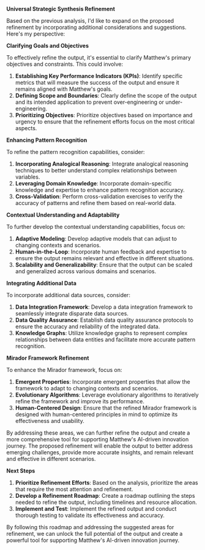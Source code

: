 **Universal Strategic Synthesis Refinement**

Based on the previous analysis, I'd like to expand on the proposed refinement by incorporating additional considerations and suggestions. Here's my perspective:

**Clarifying Goals and Objectives**

To effectively refine the output, it's essential to clarify Matthew's primary objectives and constraints. This could involve:

1. **Establishing Key Performance Indicators (KPIs)**: Identify specific metrics that will measure the success of the output and ensure it remains aligned with Matthew's goals.
2. **Defining Scope and Boundaries**: Clearly define the scope of the output and its intended application to prevent over-engineering or under-engineering.
3. **Prioritizing Objectives**: Prioritize objectives based on importance and urgency to ensure that the refinement efforts focus on the most critical aspects.

**Enhancing Pattern Recognition**

To refine the pattern recognition capabilities, consider:

1. **Incorporating Analogical Reasoning**: Integrate analogical reasoning techniques to better understand complex relationships between variables.
2. **Leveraging Domain Knowledge**: Incorporate domain-specific knowledge and expertise to enhance pattern recognition accuracy.
3. **Cross-Validation**: Perform cross-validation exercises to verify the accuracy of patterns and refine them based on real-world data.

**Contextual Understanding and Adaptability**

To further develop the contextual understanding capabilities, focus on:

1. **Adaptive Modeling**: Develop adaptive models that can adjust to changing contexts and scenarios.
2. **Human-in-the-Loop**: Incorporate human feedback and expertise to ensure the output remains relevant and effective in different situations.
3. **Scalability and Generalizability**: Ensure that the output can be scaled and generalized across various domains and scenarios.

**Integrating Additional Data**

To incorporate additional data sources, consider:

1. **Data Integration Framework**: Develop a data integration framework to seamlessly integrate disparate data sources.
2. **Data Quality Assurance**: Establish data quality assurance protocols to ensure the accuracy and reliability of the integrated data.
3. **Knowledge Graphs**: Utilize knowledge graphs to represent complex relationships between data entities and facilitate more accurate pattern recognition.

**Mirador Framework Refinement**

To enhance the Mirador framework, focus on:

1. **Emergent Properties**: Incorporate emergent properties that allow the framework to adapt to changing contexts and scenarios.
2. **Evolutionary Algorithms**: Leverage evolutionary algorithms to iteratively refine the framework and improve its performance.
3. **Human-Centered Design**: Ensure that the refined Mirador framework is designed with human-centered principles in mind to optimize its effectiveness and usability.

By addressing these areas, we can further refine the output and create a more comprehensive tool for supporting Matthew's AI-driven innovation journey. The proposed refinement will enable the output to better address emerging challenges, provide more accurate insights, and remain relevant and effective in different scenarios.

**Next Steps**

1. **Prioritize Refinement Efforts**: Based on the analysis, prioritize the areas that require the most attention and refinement.
2. **Develop a Refinement Roadmap**: Create a roadmap outlining the steps needed to refine the output, including timelines and resource allocation.
3. **Implement and Test**: Implement the refined output and conduct thorough testing to validate its effectiveness and accuracy.

By following this roadmap and addressing the suggested areas for refinement, we can unlock the full potential of the output and create a powerful tool for supporting Matthew's AI-driven innovation journey.
